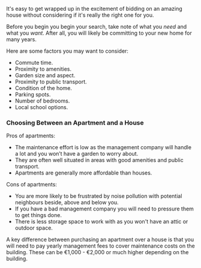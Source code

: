 It's easy to get wrapped up in the excitement of bidding on an amazing house without considering if it's really the right one for you.

Before you begin you begin your search, take note of what you *need* and what you *want*. 
 After all, you will likely be committing to your new home for many years.
 
Here are some factors you may want to consider:

* Commute time.
* Proximity to amenities.
* Garden size and aspect.
* Proximity to public transport.
* Condition of the home.
* Parking spots.
* Number of bedrooms.
* Local school options.


### Choosing Between an Apartment and a House

Pros of apartments:

* The maintenance effort is low as the management company will handle a lot and you won’t have a garden to worry about. 
* They are often well situated in areas with good amenities and public transport.
* Apartments are generally more affordable than houses. 

Cons of apartments:

* You are more likely to be frustrated by noise pollution with potential neighbours beside, above and below you. 
* If you have a bad management company you will need to pressure them to get things done.
* There is less storage space to work with as you won't have an attic or outdoor space.

A key difference between purchasing an apartment over a house is that you will need to pay yearly management fees to cover maintenance costs on the building. These can be €1,000 - €2,000 or much higher depending on the building.
